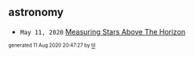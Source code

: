 ## astronomy


* <code>May 11, 2020</code> [Measuring Stars Above The Horizon](2020-05-11T00-17-00-measuring-stars-above-the-horizon.md)

<sup><sub>generated 11 Aug 2020 20:47:27 by <a href='https://github.com/senorprogrammer/til'>til</a></sub></sup>
